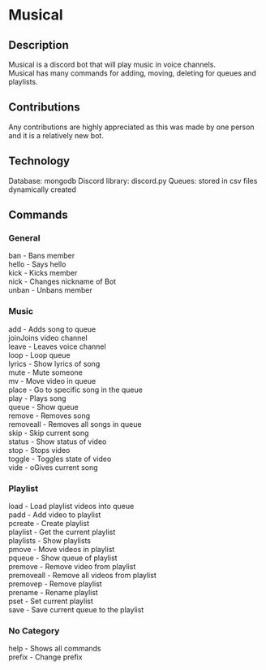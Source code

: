 # Musical
## Description
Musical is a discord bot that will play music in voice channels.  
Musical has many commands for adding, moving, deleting for queues and playlists.
## Contributions
Any contributions are highly appreciated as this was made by one person and it is a relatively new bot.
## Technology
Database: mongodb
Discord library: discord.py
Queues: stored in csv files dynamically created
## Commands
### General
ban - Bans member  
hello - Says hello  
kick - Kicks member  
nick - Changes nickname of Bot  
unban - Unbans member
### Music
add - Adds song to queue  
joinJoins video channel  
leave - Leaves voice channel  
loop - Loop queue  
lyrics - Show lyrics of song  
mute - Mute someone  
mv - Move video in queue  
place - Go to specific song in the queue  
play - Plays song  
queue - Show queue  
remove - Removes song  
removeall - Removes all songs in queue  
skip - Skip current song  
status - Show status of video  
stop - Stops video  
toggle - Toggles state of video  
vide - oGives current song
### Playlist
load - Load playlist videos into queue  
padd - Add video to playlist  
pcreate - Create playlist  
playlist - Get the current playlist  
playlists - Show playlists  
pmove - Move videos in playlist  
pqueue - Show queue of playlist  
premove - Remove video from playlist  
premoveall - Remove all videos from playlist  
premovep - Remove playlist  
prename - Rename playlist  
pset - Set current playlist  
save - Save current queue to the playlist
### No Category
help - Shows all commands  
prefix - Change prefix